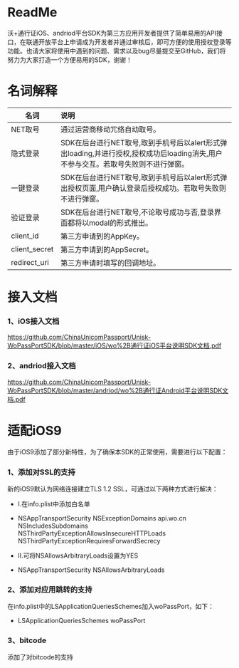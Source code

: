 # ReadMe
沃+通行证iOS、andriod平台SDK为第三方应用开发者提供了简单易用的API接口，在联通开放平台上申请成为开发者并通过审核后，即可方便的使用授权登录等功能。也请大家将使用中遇到的问题、需求以及bug尽量提交至GitHub，我们将努力为大家打造一个方便易用的SDK，谢谢！
# 名词解释
| 名词        | 说明    | 
| --------    | :-----  | 
| NET取号          |通过运营商移动⺴络自动取号。|
| 隐式登录          |SDK在后台进⾏NET取号,取到手机号后以alert形式弹出loading,并进行授权,授权成功后loading消失,用户不参与交互。若取号失败则不进行弹窗。|
|一键登录           |SDK在后台进⾏NET取号,取到手机号后以alert形式弹出授权⻚面,⽤户确认登录后授权成功。若取号失败则不进行弹窗。|
|验证登录           |SDK在后台进⾏NET取号,不论取号成功与否,登录界面都将以modal的形式推出。|
| client_id      | 第三方申请到的AppKey。|
| client_secret  | 第三方申请到的AppSecret。|
| redirect_uri   | 第三方申请时填写的回调地址。| 

# 接入文档
### 1、iOS接入文档
https://github.com/ChinaUnicomPassport/Unisk-WoPassPortSDK/blob/master/iOS/wo%2B通行证iOS平台说明SDK文档.pdf
### 2、andriod接入文档
https://github.com/ChinaUnicomPassport/Unisk-WoPassPortSDK/blob/master/andriod/wo%2B通行证Android平台说明SDK文档.pdf
# 适配iOS9
由于iOS9添加了部分新特性，为了确保本SDK的正常使用，需要进行以下配置：
### 1、添加对SSL的支持
新的iOS9默认为网络连接建立TLS 1.2 SSL，可通过以下两种方式进行解决：
- I.在info.plist中添加白名单
- 
    <key>NSAppTransportSecurity</key>
    <dict>
        <key>NSExceptionDomains</key>
        <dict>
            <key>api.wo.cn</key>
            <dict>
                <key>NSIncludesSubdomains</key>
                <true/>
                <key>NSThirdPartyExceptionAllowsInsecureHTTPLoads</key>
                <true/>
                <key>NSThirdPartyExceptionRequiresForwardSecrecy</key>
                <false/>
            </dict>
        </dict>
    </dict>

- II.可将NSAllowsArbitraryLoads设置为YES
-
    <key>NSAppTransportSecurity</key>
    <dict>
        <key>NSAllowsArbitraryLoads</key>
        <true/>
    </dict>

### 2、添加对应用跳转的支持
在info.plist中的LSApplicationQueriesSchemes加入woPassPort，如下：

-
    <key>LSApplicationQueriesSchemes</key>
    <array>
        <string>woPassPort</string>
    </array>

### 3、bitcode
添加了对bitcode的支持


